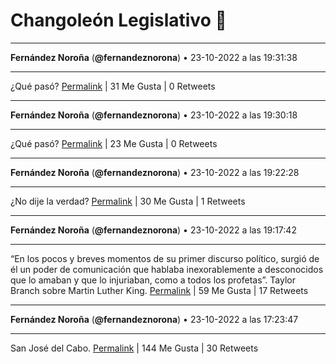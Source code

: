 # Changoleón Legislativo 🙈
*****
**Fernández Noroña** (**@fernandeznorona**) • 23-10-2022 a las 19:31:38
*****
¿Qué pasó?
[Permalink](https://twitter.com/fernandeznorona/status/1584387112165511168) | 31 Me Gusta | 0 Retweets
*****
**Fernández Noroña** (**@fernandeznorona**) • 23-10-2022 a las 19:30:18
*****
¿Qué pasó?
[Permalink](https://twitter.com/fernandeznorona/status/1584386775790673920) | 23 Me Gusta | 0 Retweets
*****
**Fernández Noroña** (**@fernandeznorona**) • 23-10-2022 a las 19:22:28
*****
¿No dije la verdad?
[Permalink](https://twitter.com/fernandeznorona/status/1584384804245544960) | 30 Me Gusta | 1 Retweets
*****
**Fernández Noroña** (**@fernandeznorona**) • 23-10-2022 a las 19:17:42
*****
“En los pocos y breves momentos de su primer discurso político, surgió de él un poder de comunicación que hablaba inexorablemente a desconocidos que lo amaban y que lo injuriaban, como a todos los profetas”. Taylor Branch sobre Martin Luther King.
[Permalink](https://twitter.com/fernandeznorona/status/1584383605345685504) | 59 Me Gusta | 17 Retweets
*****
**Fernández Noroña** (**@fernandeznorona**) • 23-10-2022 a las 17:23:47
*****
San José del Cabo.
[Permalink](https://twitter.com/fernandeznorona/status/1584354935637889024) | 144 Me Gusta | 30 Retweets